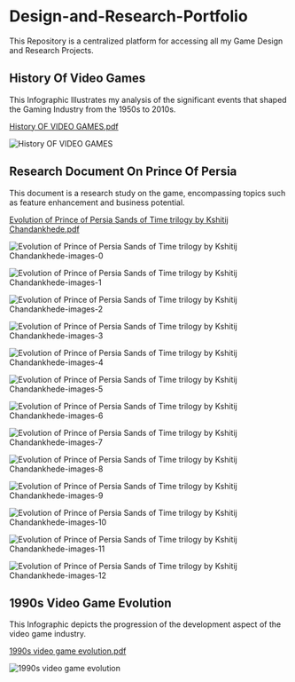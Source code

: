 # Design-and-Research-Portfolio
This Repository is a centralized platform for accessing all my Game Design and Research Projects.

## History Of Video Games
This Infographic Illustrates my analysis of the significant events that shaped the Gaming Industry from the 1950s to 2010s.

[History OF VIDEO GAMES.pdf](https://github.com/user-attachments/files/16609410/History.OF.VIDEO.GAMES.pdf)

![History OF VIDEO GAMES](https://github.com/user-attachments/assets/f825cbf3-4826-4671-a92e-130fded2ed7b)

## Research Document On Prince Of Persia
This document is a research study on the game, encompassing topics such as feature enhancement and business potential.

[Evolution of Prince of Persia  Sands of Time trilogy by Kshitij Chandankhede.pdf](https://github.com/user-attachments/files/16609786/Evolution.of.Prince.of.Persia.Sands.of.Time.trilogy.by.Kshitij.Chandankhede.pdf)

![Evolution of Prince of Persia  Sands of Time trilogy by Kshitij Chandankhede-images-0](https://github.com/user-attachments/assets/b3edef75-126a-4b72-aa38-dbbb640e2e61)

![Evolution of Prince of Persia  Sands of Time trilogy by Kshitij Chandankhede-images-1](https://github.com/user-attachments/assets/22062783-fa7a-41ca-afe4-101aa6a5667a)

![Evolution of Prince of Persia  Sands of Time trilogy by Kshitij Chandankhede-images-2](https://github.com/user-attachments/assets/94cdddeb-96e2-4658-8a54-f82714b1ae52)

![Evolution of Prince of Persia  Sands of Time trilogy by Kshitij Chandankhede-images-3](https://github.com/user-attachments/assets/91a51381-3688-4726-b738-ea49af14feab)

![Evolution of Prince of Persia  Sands of Time trilogy by Kshitij Chandankhede-images-4](https://github.com/user-attachments/assets/2a26064a-34ae-45ee-bc6b-93a998255330)

![Evolution of Prince of Persia  Sands of Time trilogy by Kshitij Chandankhede-images-5](https://github.com/user-attachments/assets/f74f0b7e-8077-4331-b799-9560363bd673)

![Evolution of Prince of Persia  Sands of Time trilogy by Kshitij Chandankhede-images-6](https://github.com/user-attachments/assets/4aa523d0-a12d-4ee7-a055-5fd48ea62583)

![Evolution of Prince of Persia  Sands of Time trilogy by Kshitij Chandankhede-images-7](https://github.com/user-attachments/assets/e0c481c2-c4a2-4025-8cfa-c36c0d79ad61)

![Evolution of Prince of Persia  Sands of Time trilogy by Kshitij Chandankhede-images-8](https://github.com/user-attachments/assets/dc3cde0c-5921-4ea6-ae66-c98a196703f1)

![Evolution of Prince of Persia  Sands of Time trilogy by Kshitij Chandankhede-images-9](https://github.com/user-attachments/assets/f9bf74e1-cd24-4fd8-9b97-0ffe8374f439)

![Evolution of Prince of Persia  Sands of Time trilogy by Kshitij Chandankhede-images-10](https://github.com/user-attachments/assets/fbba6481-18ff-4305-a812-ff29b5a66b2b)

![Evolution of Prince of Persia  Sands of Time trilogy by Kshitij Chandankhede-images-11](https://github.com/user-attachments/assets/6bbb2e03-cef0-4c64-bc69-1fd97f7cca7c)

![Evolution of Prince of Persia  Sands of Time trilogy by Kshitij Chandankhede-images-12](https://github.com/user-attachments/assets/1f9d2a05-4fc5-4cba-a064-405948680d9b)

## 1990s Video Game Evolution
This Infographic depicts the progression of the development aspect of the video game industry.

[1990s video game evolution.pdf](https://github.com/user-attachments/files/16610211/1990s.video.game.evolution.pdf)

![1990s video game evolution](https://github.com/user-attachments/assets/0b88e5e4-4aa6-4ebf-9b84-f259d3005d43)



